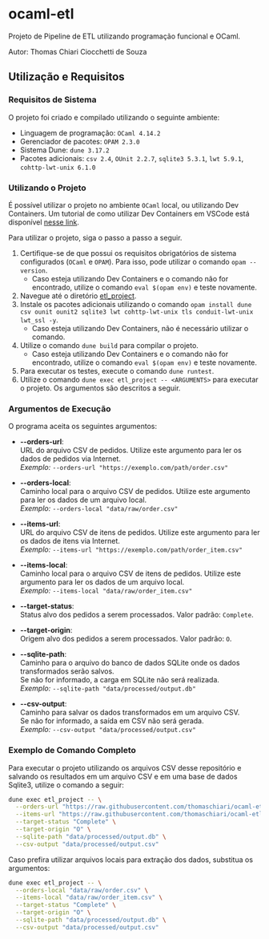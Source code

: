 # ocaml-etl

Projeto de Pipeline de ETL utilizando programação funcional e OCaml.

Autor: Thomas Chiari Ciocchetti de Souza

## Utilização e Requisitos 

### Requisitos de Sistema 

O projeto foi criado e compilado utilizando o seguinte ambiente:
- Linguagem de programação: `OCaml 4.14.2`
- Gerenciador de pacotes: `OPAM 2.3.0`
- Sistema Dune: `dune 3.17.2`
- Pacotes adicionais: `csv 2.4`, `OUnit 2.2.7`, `sqlite3 5.3.1`, `lwt 5.9.1`, `cohttp-lwt-unix 6.1.0`

### Utilizando o Projeto

É possível utilizar o projeto no ambiente `OCaml` local, ou utilizando Dev Containers. Um tutorial de como utilizar Dev Containers em VSCode está disponível [nesse link](https://code.visualstudio.com/docs/devcontainers/tutorial).

Para utilizar o projeto, siga o passo a passo a seguir. 
1. Certifique-se de que possui os requisitos obrigatórios de sistema configurados (`OCaml` e `OPAM`). Para isso, pode utilizar o comando `opam --version`. 
    - Caso esteja utilizando Dev Containers e o comando não for encontrado, utilize o comando `eval $(opam env)` e teste novamente.
2. Navegue até o diretório [etl_project](etl_project/).
3. Instale os pacotes adicionais utilizando o comando `opam install dune csv ounit ounit2 sqlite3 lwt cohttp-lwt-unix tls conduit-lwt-unix lwt_ssl -y`.
    - Caso esteja utilizando Dev Containers, não é necessário utilizar o comando. 
4. Utilize o comando `dune build` para compilar o projeto. 
    - Caso esteja utilizando Dev Containers e o comando não for encontrado, utilize o comando `eval $(opam env)` e teste novamente.
5. Para executar os testes, execute o comando `dune runtest`.
6. Utilize o comando `dune exec etl_project -- <ARGUMENTS>` para executar o projeto. Os argumentos são descritos a seguir. 

### Argumentos de Execução 
O programa aceita os seguintes argumentos:

- **--orders-url**:  
  URL do arquivo CSV de pedidos. Utilize este argumento para ler os dados de pedidos via Internet.  
  *Exemplo:* `--orders-url "https://exemplo.com/path/order.csv"`

- **--orders-local**:  
  Caminho local para o arquivo CSV de pedidos. Utilize este argumento para ler os dados de um arquivo local.  
  *Exemplo:* `--orders-local "data/raw/order.csv"`

- **--items-url**:  
  URL do arquivo CSV de itens de pedidos. Utilize este argumento para ler os dados de itens via Internet.  
  *Exemplo:* `--items-url "https://exemplo.com/path/order_item.csv"`

- **--items-local**:  
  Caminho local para o arquivo CSV de itens de pedidos. Utilize este argumento para ler os dados de um arquivo local.  
  *Exemplo:* `--items-local "data/raw/order_item.csv"`

- **--target-status**:  
  Status alvo dos pedidos a serem processados. Valor padrão: `Complete`.

- **--target-origin**:  
  Origem alvo dos pedidos a serem processados. Valor padrão: `O`.

- **--sqlite-path**:  
  Caminho para o arquivo do banco de dados SQLite onde os dados transformados serão salvos.  
  Se não for informado, a carga em SQLite não será realizada.  
  *Exemplo:* `--sqlite-path "data/processed/output.db"`

- **--csv-output**:  
  Caminho para salvar os dados transformados em um arquivo CSV.  
  Se não for informado, a saída em CSV não será gerada.  
  *Exemplo:* `--csv-output "data/processed/output.csv"`

### Exemplo de Comando Completo

Para executar o projeto utilizando os arquivos CSV desse repositório e salvando os resultados em um arquivo CSV e em uma base de dados Sqlite3, utilize o comando a seguir:

```sh
dune exec etl_project -- \
  --orders-url "https://raw.githubusercontent.com/thomaschiari/ocaml-etl/refs/heads/main/etl_project/data/raw/order.csv" \
  --items-url "https://raw.githubusercontent.com/thomaschiari/ocaml-etl/refs/heads/main/etl_project/data/raw/order_item.csv" \
  --target-status "Complete" \
  --target-origin "O" \
  --sqlite-path "data/processed/output.db" \
  --csv-output "data/processed/output.csv"
```

Caso prefira utilizar arquivos locais para extração dos dados, substitua os argumentos:

```sh 
dune exec etl_project -- \
  --orders-local "data/raw/order.csv" \
  --items-local "data/raw/order_item.csv" \
  --target-status "Complete" \
  --target-origin "O" \
  --sqlite-path "data/processed/output.db" \
  --csv-output "data/processed/output.csv"
```